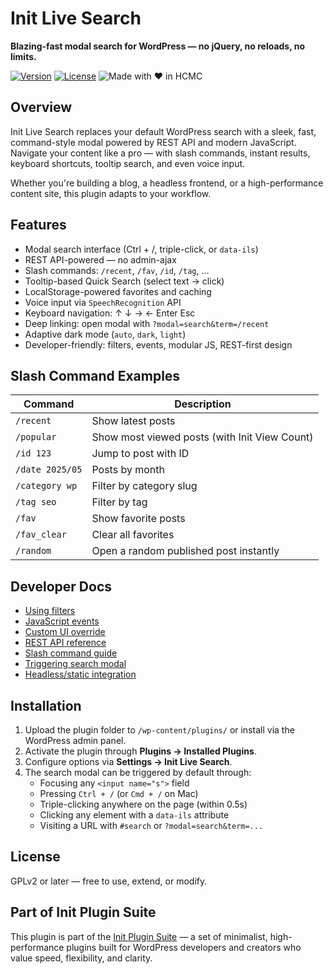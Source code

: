 # Init Live Search

**Blazing-fast modal search for WordPress — no jQuery, no reloads, no limits.**

[![Version](https://img.shields.io/badge/stable-v1.5.0-blue.svg)](https://wordpress.org/plugins/init-live-search/)
[![License](https://img.shields.io/badge/license-GPLv2-blue.svg)](https://www.gnu.org/licenses/gpl-2.0.html)
![Made with ❤️ in HCMC](https://img.shields.io/badge/Made%20with-%E2%9D%A4%EF%B8%8F%20in%20HCMC-orange)

## Overview

Init Live Search replaces your default WordPress search with a sleek, fast, command-style modal powered by REST API and modern JavaScript. Navigate your content like a pro — with slash commands, instant results, keyboard shortcuts, tooltip search, and even voice input.

Whether you're building a blog, a headless frontend, or a high-performance content site, this plugin adapts to your workflow.

## Features

- Modal search interface (Ctrl + /, triple-click, or `data-ils`)
- REST API-powered — no admin-ajax
- Slash commands: `/recent`, `/fav`, `/id`, `/tag`, ...
- Tooltip-based Quick Search (select text → click)
- LocalStorage-powered favorites and caching
- Voice input via `SpeechRecognition` API
- Keyboard navigation: ↑ ↓ → ← Enter Esc
- Deep linking: open modal with `?modal=search&term=/recent`
- Adaptive dark mode (`auto`, `dark`, `light`)
- Developer-friendly: filters, events, modular JS, REST-first design

## Slash Command Examples

| Command         | Description                                  |
|-----------------|----------------------------------------------|
| `/recent`       | Show latest posts                            |
| `/popular`      | Show most viewed posts (with Init View Count)|
| `/id 123`       | Jump to post with ID                         |
| `/date 2025/05` | Posts by month                               |
| `/category wp`  | Filter by category slug                      |
| `/tag seo`      | Filter by tag                                |
| `/fav`          | Show favorite posts                          |
| `/fav_clear`    | Clear all favorites                          |
| `/random`       | Open a random published post instantly       |

## Developer Docs

- [Using filters](https://inithtml.com/wordpress/huong-dan-su-dung-cac-filter-trong-init-live-search/)
- [JavaScript events](https://inithtml.com/html-css/huong-dan-su-dung-su-kien-javascript-ils-trong-init-live-search/)
- [Custom UI override](https://inithtml.com/html-css/huong-dan-tuy-chinh-giao-dien-init-live-search-khi-tat-css-mac-dinh/)
- [REST API reference](https://inithtml.com/wordpress/danh-sach-endpoint-rest-api-trong-init-live-search/)
- [Slash command guide](https://inithtml.com/wordpress/huong-dan-su-dung-slash-command-trong-init-live-search/)
- [Triggering search modal](https://inithtml.com/html-css/toan-tap-cac-cach-mo-init-live-search-modal-bang-javascript/)
- [Headless/static integration](https://inithtml.com/wordpress/tich-hop-init-live-search-voi-headless-wordpress-hoac-static-site-nhu-the-nao/)

## Installation

1. Upload the plugin folder to `/wp-content/plugins/` or install via the WordPress admin panel.
2. Activate the plugin through **Plugins → Installed Plugins**.
3. Configure options via **Settings → Init Live Search**.
4. The search modal can be triggered by default through:
   - Focusing any `<input name="s">` field
   - Pressing `Ctrl + /` (or `Cmd + /` on Mac)
   - Triple-clicking anywhere on the page (within 0.5s)
   - Clicking any element with a `data-ils` attribute
   - Visiting a URL with `#search` or `?modal=search&term=...`

## License

GPLv2 or later — free to use, extend, or modify.

## Part of Init Plugin Suite

This plugin is part of the [Init Plugin Suite](https://inithtml.com/init-plugin-suite-bo-plugin-wordpress-toi-gian-manh-me-mien-phi/) — a set of minimalist, high-performance plugins built for WordPress developers and creators who value speed, flexibility, and clarity.
